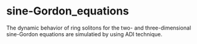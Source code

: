 # sine-Gordon_equations
The dynamic behavior of ring solitons for the two- and three-dimensional sine-Gordon equations are simulatied by using ADI technique.
